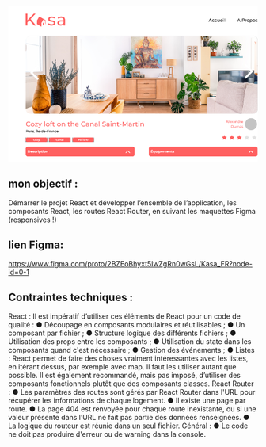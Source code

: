 ![p11: kasa](kasa.png)

## mon objectif :

Démarrer le projet React et développer l’ensemble de l’application, les composants React, les routes React Router, en suivant les maquettes Figma (responsives !)

## lien Figma:
https://www.figma.com/proto/2BZEoBhyxt5IwZgRn0wGsL/Kasa_FR?node-id=0-1
## Contraintes techniques :

React :
Il est impératif d’utiliser ces éléments de React pour un code de qualité :
● Découpage en composants modulaires et réutilisables ;
● Un composant par fichier ;
● Structure logique des différents fichiers ;
● Utilisation des props entre les composants ;
● Utilisation du state dans les composants quand c'est nécessaire ;
● Gestion des événements ;
● Listes : React permet de faire des choses vraiment intéressantes avec
les listes, en itérant dessus, par exemple avec map. Il faut les utiliser
autant que possible.
Il est également recommandé, mais pas imposé, d’utiliser des composants
fonctionnels plutôt que des composants classes.
React Router :
● Les paramètres des routes sont gérés par React Router dans l'URL
pour récupérer les informations de chaque logement.
● Il existe une page par route.
● La page 404 est renvoyée pour chaque route inexistante, ou si une
valeur présente dans l’URL ne fait pas partie des données
renseignées.
● La logique du routeur est réunie dans un seul fichier.
Général :
● Le code ne doit pas produire d'erreur ou de warning dans la console.
